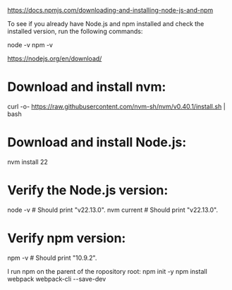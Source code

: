 https://docs.npmjs.com/downloading-and-installing-node-js-and-npm

To see if you already have Node.js and npm installed and check the installed version, run the following commands:

node -v
npm -v

https://nodejs.org/en/download/

# Download and install nvm:
curl -o- https://raw.githubusercontent.com/nvm-sh/nvm/v0.40.1/install.sh | bash
# Download and install Node.js:
nvm install 22
# Verify the Node.js version:
node -v # Should print "v22.13.0".
nvm current # Should print "v22.13.0".
# Verify npm version:
npm -v # Should print "10.9.2".

I run npm on the parent of the ropository root:
npm init -y
npm install webpack webpack-cli --save-dev
